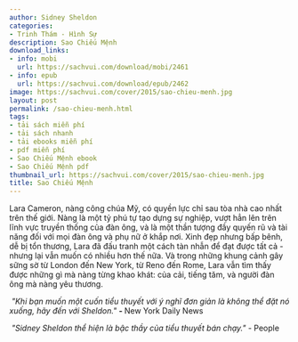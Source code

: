 ```yaml
---
author: Sidney Sheldon
categories:
- Trinh Thám - Hình Sự
description: Sao Chiếu Mệnh
download_links:
- info: mobi
  url: https://sachvui.com/download/mobi/2461
- info: epub
  url: https://sachvui.com/download/epub/2462
image: https://sachvui.com/cover/2015/sao-chieu-menh.jpg
layout: post
permalink: /sao-chieu-menh.html
tags:
- tải sách miễn phí
- tải sách nhanh
- tải ebooks miễn phí
- pdf miễn phí
- Sao Chiếu Mệnh ebook
- Sao Chiếu Mệnh pdf
thumbnail_url: https://sachvui.com/cover/2015/sao-chieu-menh.jpg
title: Sao Chiếu Mệnh
---
```


 <div class="item-desc text-justify"> <p>Lara Cameron, nàng công chúa Mỹ, có quyền lực chỉ sau tòa nhà cao nhất trên thế giới. Nàng là một tỷ phú tự tạo dựng sự nghiệp, vượt hẳn lên trên lĩnh vực truyền thống của đàn ông, và là một thần tượng đầy quyến rũ và tài năng đối với mọi đàn ông và phụ nữ ở khắp nơi. Xinh đẹp nhưng bấp bênh, dễ bị tổn thương, Lara đã đấu tranh một cách tàn nhẫn để đạt được tất cả - nhưng lại vẫn muốn có nhiều hơn thế nữa. Và trong những khung cảnh gây sững sờ từ London đến New York, từ Reno đến Rome, Lara vẫn tìm thấy được những gì mà nàng từng khao khát: của cải, tiếng tăm, và người đàn ông mà nàng yêu thương.</p><p> <em>"Khi bạn muốn một cuốn tiểu thuyết với ý nghĩ đơn giản là không thể đặt nó xuống, hãy đến với Sheldon." </em><strong>- </strong>New York Daily News</p><p> <em>"Sidney Sheldon thể hiện là bậc thầy của tiểu thuyết bán chạy." </em>- People</p> </div>